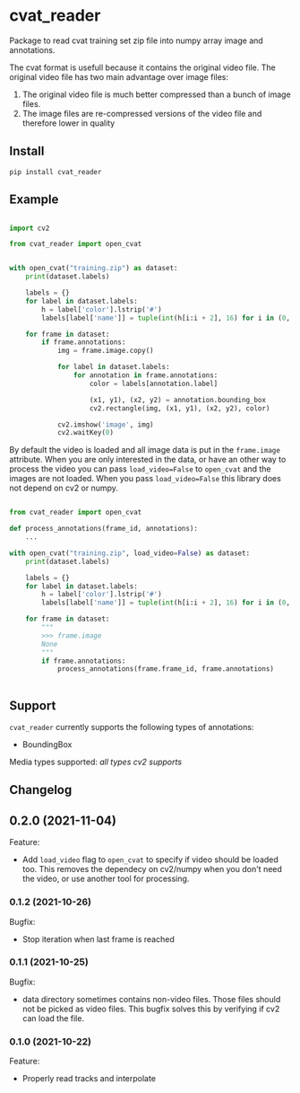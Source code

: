 # cvat_reader

Package to read cvat training set zip file into numpy array image and annotations.

The cvat format is usefull because it contains the original video file. The original video file has two main advantage over image files:
1. The original video file is much better compressed than a bunch of image files.
2. The image files are re-compressed versions of the video file and therefore lower in quality

## Install

```shell script
pip install cvat_reader
```

## Example

```python

import cv2

from cvat_reader import open_cvat


with open_cvat("training.zip") as dataset:
    print(dataset.labels)

    labels = {}
    for label in dataset.labels:
        h = label['color'].lstrip('#')
        labels[label['name']] = tuple(int(h[i:i + 2], 16) for i in (0, 2, 4))

    for frame in dataset:
        if frame.annotations:
            img = frame.image.copy()

            for label in dataset.labels:
                for annotation in frame.annotations:
                    color = labels[annotation.label]

                    (x1, y1), (x2, y2) = annotation.bounding_box
                    cv2.rectangle(img, (x1, y1), (x2, y2), color)

            cv2.imshow('image', img)
            cv2.waitKey(0)

```

By default the video is loaded and all image data is put in the `frame.image` attribute. When you are only interested in the data, or have an other way to process the video you can pass `load_video=False` to `open_cvat` and the images are not loaded. When you pass `load_video=False` this library does not depend on cv2 or numpy.


```python

from cvat_reader import open_cvat

def process_annotations(frame_id, annotations):
    ...

with open_cvat("training.zip", load_video=False) as dataset:
    print(dataset.labels)

    labels = {}
    for label in dataset.labels:
        h = label['color'].lstrip('#')
        labels[label['name']] = tuple(int(h[i:i + 2], 16) for i in (0, 2, 4))

    for frame in dataset:
        """
        >>> frame.image
        None
        """
        if frame.annotations:
            process_annotations(frame.frame_id, frame.annotations)
            

```

## Support

`cvat_reader` currently supports the following types of annotations:
- BoundingBox

Media types supported: *all types cv2 supports*


## Changelog

## 0.2.0 (2021-11-04)

Feature:
- Add `load_video` flag to `open_cvat` to specify if video should be loaded too. This removes the dependecy on cv2/numpy when you don't need the video, or use another tool for processing.

### 0.1.2 (2021-10-26)

Bugfix:
- Stop iteration when last frame is reached

### 0.1.1 (2021-10-25)

Bugfix:
- data directory sometimes contains non-video files. Those files should not be picked as video files. This bugfix solves this by verifying if cv2 can load the file. 

### 0.1.0 (2021-10-22)

Feature:
- Properly read tracks and interpolate 